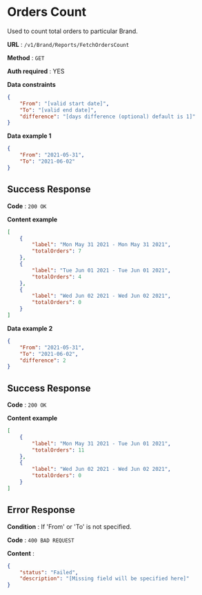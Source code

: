 # Orders Count

Used to count total orders to particular Brand.

**URL** : `/v1/Brand/Reports/FetchOrdersCount `

**Method** : `GET`

**Auth required** : YES

**Data constraints**

```json
{
    "From": "[valid start date]",
    "To": "[valid end date]",
    "difference": "[days difference (optional) default is 1]"
}
```

**Data example 1**

```json
{
    "From": "2021-05-31",
    "To": "2021-06-02"
}
```

## Success Response

**Code** : `200 OK`

**Content example**

```json
[
    {
        "label": "Mon May 31 2021 - Mon May 31 2021",
        "totalOrders": 7
    },
    {
        "label": "Tue Jun 01 2021 - Tue Jun 01 2021",
        "totalOrders": 4
    },
    {
        "label": "Wed Jun 02 2021 - Wed Jun 02 2021",
        "totalOrders": 0
    }
]
```

**Data example 2**

```json
{
    "From": "2021-05-31",
    "To": "2021-06-02",
    "difference": 2
}
```

## Success Response

**Code** : `200 OK`

**Content example**

```json
[
    {
        "label": "Mon May 31 2021 - Tue Jun 01 2021",
        "totalOrders": 11
    },
    {
        "label": "Wed Jun 02 2021 - Wed Jun 02 2021",
        "totalOrders": 0
    }
]
```

## Error Response

**Condition** : If 'From' or 'To' is not specified.

**Code** : `400 BAD REQUEST`

**Content** :

```json
{
    "status": "Failed",
    "description": "[Missing field will be specified here]"
}
```

